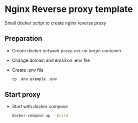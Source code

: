 # Nginx Reverse proxy template

Small docker script to create nginx reverse proxy

## Preparation

- Create docker network `proxy-net` on target container
- Change domain and email on .env file
- Create .env file

  ```bash
  cp .env.example .env
  ```

## Start proxy

- Start with docker compose

  ```bash
  docker-compose up --build
  ```
